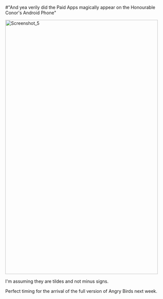 #"And yea verily did the Paid Apps magically appear on the Honourable Conor's Android Phone"


 <div class='p_embed p_image_embed'>
<img alt="Screenshot_5" height="800" src="http://getfile9.posterous.com/getfile/files.posterous.com/conoroneill/7WckQpNmQOZvx6qUWQW0dmovdeOkRx894UxWItkeMaQUbUfJjexuHVPHPETJ/screenshot_5.png" width="480" />
</div>
<p>I&#39;m assuming they are tildes and not minus signs. </p><p /><div>Perfect timing for the arrival of the full version of Angry Birds next week.</div>
 